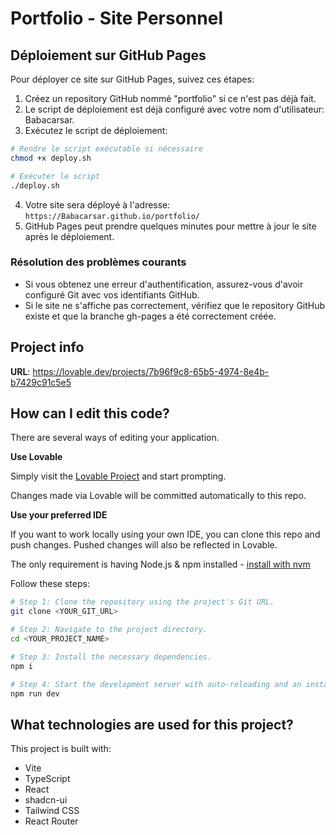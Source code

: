 
# Portfolio - Site Personnel

## Déploiement sur GitHub Pages

Pour déployer ce site sur GitHub Pages, suivez ces étapes:

1. Créez un repository GitHub nommé "portfolio" si ce n'est pas déjà fait.
2. Le script de déploiement est déjà configuré avec votre nom d'utilisateur: Babacarsar.
3. Exécutez le script de déploiement:

```sh
# Rendre le script exécutable si nécessaire
chmod +x deploy.sh

# Exécuter le script
./deploy.sh
```

4. Votre site sera déployé à l'adresse: `https://Babacarsar.github.io/portfolio/`
5. GitHub Pages peut prendre quelques minutes pour mettre à jour le site après le déploiement.

### Résolution des problèmes courants

- Si vous obtenez une erreur d'authentification, assurez-vous d'avoir configuré Git avec vos identifiants GitHub.
- Si le site ne s'affiche pas correctement, vérifiez que le repository GitHub existe et que la branche gh-pages a été correctement créée.

## Project info

**URL**: https://lovable.dev/projects/7b96f9c8-65b5-4974-8e4b-b7429c91c5e5

## How can I edit this code?

There are several ways of editing your application.

**Use Lovable**

Simply visit the [Lovable Project](https://lovable.dev/projects/7b96f9c8-65b5-4974-8e4b-b7429c91c5e5) and start prompting.

Changes made via Lovable will be committed automatically to this repo.

**Use your preferred IDE**

If you want to work locally using your own IDE, you can clone this repo and push changes. Pushed changes will also be reflected in Lovable.

The only requirement is having Node.js & npm installed - [install with nvm](https://github.com/nvm-sh/nvm#installing-and-updating)

Follow these steps:

```sh
# Step 1: Clone the repository using the project's Git URL.
git clone <YOUR_GIT_URL>

# Step 2: Navigate to the project directory.
cd <YOUR_PROJECT_NAME>

# Step 3: Install the necessary dependencies.
npm i

# Step 4: Start the development server with auto-reloading and an instant preview.
npm run dev
```

## What technologies are used for this project?

This project is built with:

- Vite
- TypeScript
- React
- shadcn-ui
- Tailwind CSS
- React Router
